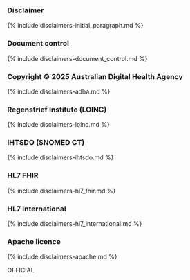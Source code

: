 ### Disclaimer

{% include disclaimers-initial_paragraph.md %}

### Document control

{% include disclaimers-document_control.md %}

### Copyright © 2025 Australian Digital Health Agency

{% include disclaimers-adha.md %}

### Regenstrief Institute (LOINC)

{% include disclaimers-loinc.md %}

### IHTSDO (SNOMED CT)

{% include disclaimers-ihtsdo.md %}

### HL7 FHIR

{% include disclaimers-hl7_fhir.md %}

### HL7 International

{% include disclaimers-hl7_international.md %}

### Apache licence

{% include disclaimers-apache.md %}

OFFICIAL
